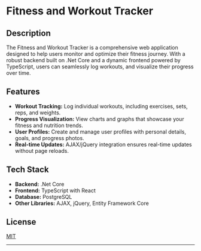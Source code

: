 # Fitness and Workout Tracker

## Description
The Fitness and Workout Tracker is a comprehensive web application designed to help users monitor and optimize their fitness journey. With a robust backend built on .Net Core and a dynamic frontend powered by TypeScript, users can seamlessly log workouts, and visualize their progress over time.

## Features
- **Workout Tracking:** Log individual workouts, including exercises, sets, reps, and weights.
- **Progress Visualization:** View charts and graphs that showcase your fitness and nutrition trends.
- **User Profiles:** Create and manage user profiles with personal details, goals, and progress photos.
- **Real-time Updates:** AJAX/jQuery integration ensures real-time updates without page reloads.

## Tech Stack
- **Backend:** .Net Core
- **Frontend:** TypeScript with React
- **Database:** PostgreSQL
- **Other Libraries:** AJAX, jQuery, Entity Framework Core

## License
[MIT](https://choosealicense.com/licenses/mit/)

---